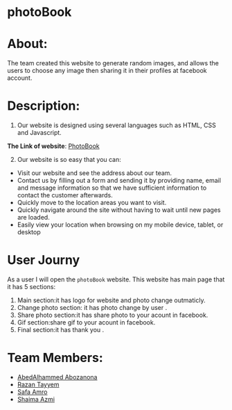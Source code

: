 # photoBook

# About:
 The team created this website to generate random images, and allows the  users to choose any image then sharing it in their profiles at facebook account.
  
  # Description:
   1.  Our website is designed using several languages such as HTML, CSS and Javascript.
   
   **The Link of website**: [PhotoBook](https://fack1.github.io/photoBook/)

   2. Our website is so easy that you can:
   -  Visit our website and see the address about our team.
   -  Contact us by filling out a form and sending it by providing name, email   and message information so that we have sufficient   information to contact the customer afterwards.
  - Quickly move to the location areas you want to visit.
  - Quickly navigate around the site without having to wait until new pages are loaded.
  - Easily view your location when browsing on my mobile device, tablet, or desktop
 

  # User Journy
   As a user I will open the `photoBook` website. This website has main page that it has 5 sections:
 1. Main section:it has logo for website and photo change outmaticly.
 2. Change photo section: it has photo change by user .
 3. Share photo section:it has share photo to your acount in facebook.
 4. Gif section:share gif to your acount in facebook.
 5. Final section:it has thank you .


  # Team Members:
   - [AbedAlhammed Abozanona](https://github.com/abozanona)
   - [Razan Tayyem](https://github.com/razantayyem)
   - [Safa Amro](https://github.com/safaaamro)
   - [Shaima Azmi](https://github.com/shaima96) 














  
